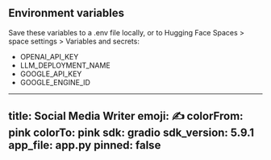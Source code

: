 ## Environment variables 
Save these variables to a .env file locally, or to Hugging Face Spaces > space settings > Variables and secrets:
- OPENAI_API_KEY
- LLM_DEPLOYMENT_NAME
- GOOGLE_API_KEY
- GOOGLE_ENGINE_ID


---
title: Social Media Writer
emoji: ✍️
colorFrom: pink
colorTo: pink
sdk: gradio
sdk_version: 5.9.1
app_file: app.py
pinned: false
---
